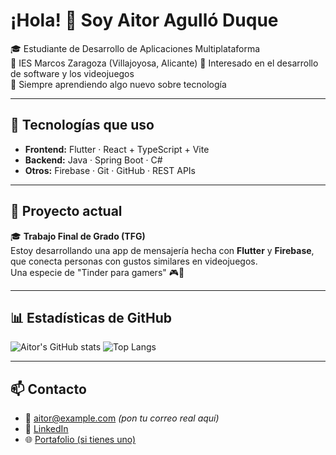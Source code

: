 # ¡Hola! 👋 Soy Aitor Agulló Duque

🎓 Estudiante de Desarrollo de Aplicaciones Multiplataforma  
🏫 IES Marcos Zaragoza (Villajoyosa, Alicante) 
💬 Interesado en el desarrollo de software y los videojuegos  
🧠 Siempre aprendiendo algo nuevo sobre tecnología

---

## 🚀 Tecnologías que uso

- **Frontend:** Flutter · React + TypeScript + Vite  
- **Backend:** Java · Spring Boot · C#  
- **Otros:** Firebase · Git · GitHub · REST APIs

---

## 💼 Proyecto actual

🎓 **Trabajo Final de Grado (TFG)**  
Estoy desarrollando una app de mensajería hecha con **Flutter** y **Firebase**, que conecta personas con gustos similares en videojuegos.  
Una especie de "Tinder para gamers" 🎮💬

---

## 📊 Estadísticas de GitHub

![Aitor's GitHub stats](https://github-readme-stats.vercel.app/api?username=AitorAD&show_icons=true&theme=default)
![Top Langs](https://github-readme-stats.vercel.app/api/top-langs/?username=AitorAD&layout=compact)

---

## 📫 Contacto

- 📧 aitor@example.com *(pon tu correo real aquí)*
- 💼 [LinkedIn](https://www.linkedin.com/in/tu-perfil/)  
- 🌐 [Portafolio (si tienes uno)](https://tuweb.com)
